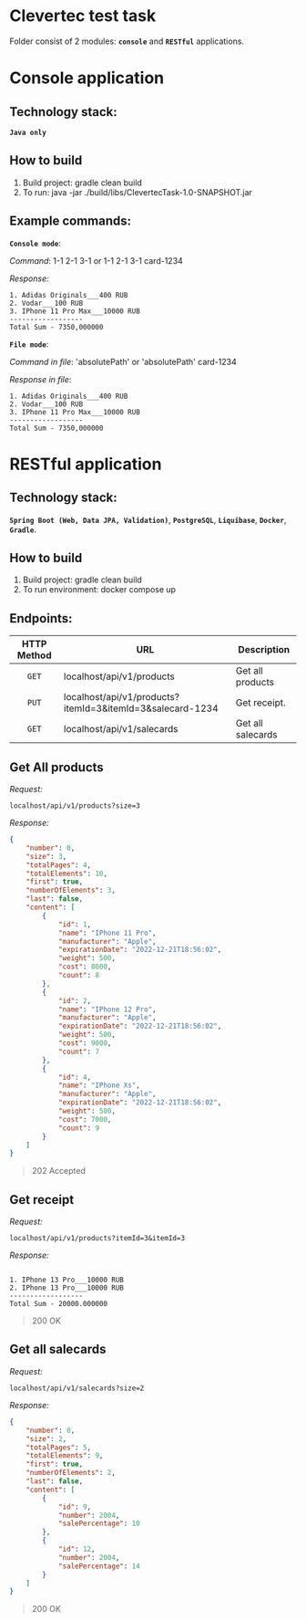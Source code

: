 # Clevertec test task

Folder consist of 2 modules: **`console`** and **`RESTful`** applications.

# Console application
## Technology stack:
**`Java only`**

## How to build
1. Build project: gradle clean build
2. To run: java -jar ./build/libs/ClevertecTask-1.0-SNAPSHOT.jar

## Example commands:
**`Console mode`**:

*Command*: 1-1 2-1 3-1 or 1-1 2-1 3-1 card-1234

*Response:*
```
1. Adidas Originals___400 RUB
2. Vodar___100 RUB
3. IPhone 11 Pro Max___10000 RUB
------------------
Total Sum - 7350,000000
```

**`File mode`**:

*Command in file*: 'absolutePath' or 'absolutePath' card-1234

*Response in file*:
```
1. Adidas Originals___400 RUB
2. Vodar___100 RUB
3. IPhone 11 Pro Max___10000 RUB
------------------
Total Sum - 7350,000000
```

# RESTful application



##  Technology stack:
**`Spring Boot (Web, Data JPA, Validation)`**, **`PostgreSQL`**, **`Liquibase`**, **`Docker`**, **`Gradle`**.


## How to build
1. Build project: gradle clean build
2. To run environment: docker compose up

##  Endpoints:

|   HTTP Method   | URL                                                          | Description                       |
|:---------------:|--------------------------------------------------------------|-----------------------------------|
|      `GET`      | localhost/api/v1/products                                    | Get all products                  |
|      `PUT`      | localhost/api/v1/products?itemId=3&itemId=3&salecard-1234    | Get receipt.                      |
|      `GET`      | localhost/api/v1/salecards                                   | Get all salecards                 |


## Get All products

*Request:*

`localhost/api/v1/products?size=3`

*Response:*
```json
{
    "number": 0,
    "size": 3,
    "totalPages": 4,
    "totalElements": 10,
    "first": true,
    "numberOfElements": 3,
    "last": false,
    "content": [
        {
            "id": 1,
            "name": "IPhone 11 Pro",
            "manufacturer": "Apple",
            "expirationDate": "2022-12-21T18:56:02",
            "weight": 500,
            "cost": 8000,
            "count": 8
        },
        {
            "id": 2,
            "name": "IPhone 12 Pro",
            "manufacturer": "Apple",
            "expirationDate": "2022-12-21T18:56:02",
            "weight": 500,
            "cost": 9000,
            "count": 7
        },
        {
            "id": 4,
            "name": "IPhone Xs",
            "manufacturer": "Apple",
            "expirationDate": "2022-12-21T18:56:02",
            "weight": 500,
            "cost": 7000,
            "count": 9
        }
    ]
}
```
>202 Accepted
## Get receipt

*Request:*

`localhost/api/v1/products?itemId=3&itemId=3`

*Response:*
```

1. IPhone 13 Pro___10000 RUB
2. IPhone 13 Pro___10000 RUB
------------------
Total Sum - 20000.000000

```
> 200 OK
## Get all salecards

*Request:*

`localhost/api/v1/salecards?size=2`

*Response:*
```json
{
    "number": 0,
    "size": 2,
    "totalPages": 5,
    "totalElements": 9,
    "first": true,
    "numberOfElements": 2,
    "last": false,
    "content": [
        {
            "id": 9,
            "number": 2004,
            "salePercentage": 10
        },
        {
            "id": 12,
            "number": 2004,
            "salePercentage": 14
        }
    ]
}
```
> 200 OK
